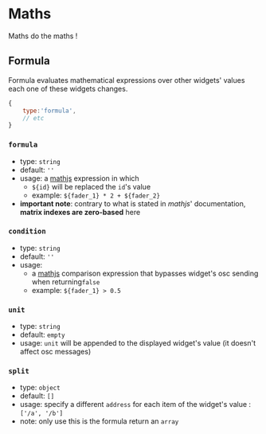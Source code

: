 # Maths

Maths do the maths !



## Formula

Formula evaluates mathematical expressions over other widgets' values each one of these widgets changes.

```js
{
    type:'formula',
    // etc
}
```


### `formula`
- type: `string`
- default: `''`
- usage: a [mathjs](http://mathjs.org/docs/expressions/syntax.html) expression in which
    - `${id}` will be replaced the `id`'s value  
    - example: `${fader_1} * 2 + ${fader_2}`
- **important note**: contrary to what is stated in *mathjs*' documentation, **matrix indexes are zero-based** here

### `condition`
- type: `string`
- default: `''`
- usage:
    - a [mathjs](http://mathjs.org/docs/expressions/syntax.html) comparison expression that bypasses widget's osc sending when returning`false`
    - example: `${fader_1} > 0.5`

### `unit`
- type: `string`
- default: `empty`
- usage: `unit` will be appended to the displayed widget's value (it doesn't affect osc messages)

### `split`
- type: `object`
- default: `[]`
- usage: specify a different `address` for each item of the widget's value : `['/a', '/b']`
- note: only use this is the formula return an `array`

